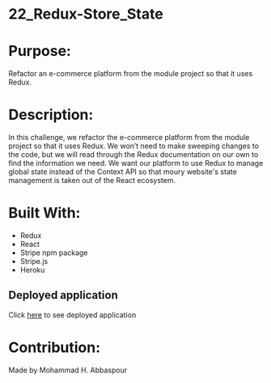 # 22_Redux-Store_State

# Purpose:
Refactor an e-commerce platform from the module project so that it uses Redux.

# Description:
In this challenge, we refactor the e-commerce platform from the module project so that it uses Redux. We won’t need to make sweeping changes to the code, but we will read through the Redux documentation on our own to find the information we need.
We want our platform to use Redux to manage global state instead of the Context API so that moury website's state management is taken out of the React ecosystem.

# Built With:
* Redux
* React
* Stripe npm package
* Stripe.js
* Heroku

## Deployed application
Click [here](https://peaceful-dusk-37188.herokuapp.com/) to see deployed application

# Contribution:
Made by Mohammad H. Abbaspour
